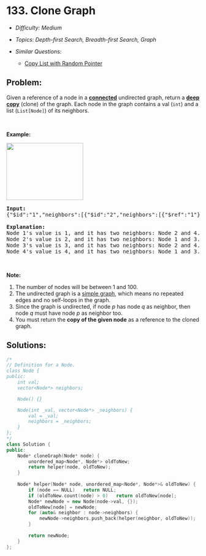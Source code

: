# 133. Clone Graph

* *Difficulty: Medium*

* *Topics: Depth-first Search, Breadth-first Search, Graph*

* *Similar Questions:*

  * [Copy List with Random Pointer](copy-list-with-random-pointer.md)

## Problem:

<p>Given&nbsp;a reference of a node in a&nbsp;<strong><a href="https://en.wikipedia.org/wiki/Connectivity_(graph_theory)#Connected_graph" target="_blank">connected</a></strong>&nbsp;undirected graph, return a <a href="https://en.wikipedia.org/wiki/Object_copying#Deep_copy" target="_blank"><strong>deep copy</strong></a> (clone) of the graph. Each node in the graph contains a val (<code>int</code>) and a list (<code>List[Node]</code>) of its neighbors.</p>

<p>&nbsp;</p>

<p><strong>Example:</strong></p>

<p><img alt="" src="https://assets.leetcode.com/uploads/2019/02/19/113_sample.png" style="width: 200px; height: 149px;" /></p>

<pre>
<strong>Input:
</strong>{&quot;$id&quot;:&quot;1&quot;,&quot;neighbors&quot;:[{&quot;$id&quot;:&quot;2&quot;,&quot;neighbors&quot;:[{&quot;$ref&quot;:&quot;1&quot;},{&quot;$id&quot;:&quot;3&quot;,&quot;neighbors&quot;:[{&quot;$ref&quot;:&quot;2&quot;},{&quot;$id&quot;:&quot;4&quot;,&quot;neighbors&quot;:[{&quot;$ref&quot;:&quot;3&quot;},{&quot;$ref&quot;:&quot;1&quot;}],&quot;val&quot;:4}],&quot;val&quot;:3}],&quot;val&quot;:2},{&quot;$ref&quot;:&quot;4&quot;}],&quot;val&quot;:1}

<strong>Explanation:</strong>
Node 1&#39;s value is 1, and it has two neighbors: Node 2 and 4.
Node 2&#39;s value is 2, and it has two neighbors: Node 1 and 3.
Node 3&#39;s value is 3, and it has two neighbors: Node 2 and 4.
Node 4&#39;s value is 4, and it has two neighbors: Node 1 and 3.
</pre>

<p>&nbsp;</p>

<p><strong>Note:</strong></p>

<ol>
	<li>The number of nodes will be between 1 and 100.</li>
	<li>The undirected&nbsp;graph is a <a href="https://en.wikipedia.org/wiki/Graph_(discrete_mathematics)#Simple_graph" target="_blank">simple graph</a>,&nbsp;which means no repeated edges and no self-loops in the graph.</li>
	<li>Since the graph is undirected, if node <em>p</em>&nbsp;has node <em>q</em>&nbsp;as&nbsp;neighbor, then node <em>q</em>&nbsp;must have node <em>p</em>&nbsp;as neighbor too.</li>
	<li>You must return the <strong>copy of the given node</strong> as a reference to the cloned graph.</li>
</ol>

## Solutions:

```c++
/*
// Definition for a Node.
class Node {
public:
    int val;
    vector<Node*> neighbors;

    Node() {}

    Node(int _val, vector<Node*> _neighbors) {
        val = _val;
        neighbors = _neighbors;
    }
};
*/
class Solution {
public:
    Node* cloneGraph(Node* node) {
        unordered_map<Node*, Node*> oldToNew;
        return helper(node, oldToNew);
    }
    
    Node* helper(Node* node, unordered_map<Node*, Node*>& oldToNew) {
        if (node == NULL)   return NULL;
        if (oldToNew.count(node) > 0)   return oldToNew[node];
        Node* newNode = new Node(node->val, {});
        oldToNew[node] = newNode;
        for (auto& neighbor : node->neighbors) {
            newNode->neighbors.push_back(helper(neighbor, oldToNew));
        }
        
        return newNode;
    }
};
```

